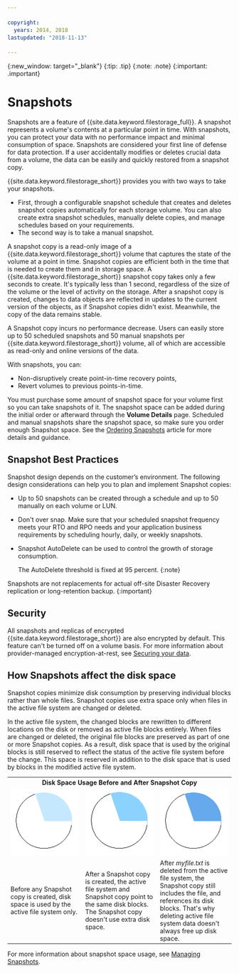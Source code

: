 ```yaml
---

copyright:
  years: 2014, 2018
lastupdated: "2018-11-13"

---
```

{:new_window: target="_blank"}
{:tip: .tip}
{:note: .note}
{:important: .important}

# Snapshots

Snapshots are a feature of {{site.data.keyword.filestorage_full}}. A snapshot represents a volume's contents at a particular point in time. With snapshots, you can protect your data with no performance impact and minimal consumption of space. Snapshots are considered your first line of defense for data protection. If a user accidentally modifies or deletes crucial data from a volume, the data can be easily and quickly restored from a snapshot copy.

{{site.data.keyword.filestorage_short}} provides you with two ways to take your snapshots.

* First, through a configurable snapshot schedule that creates and deletes snapshot copies automatically for each storage volume. You can also create extra snapshot schedules, manually delete copies, and manage schedules based on your requirements.
* The second way is to take a manual snapshot.

A snapshot copy is a read-only image of a {{site.data.keyword.filestorage_short}} volume that captures the state of the volume at a point in time. Snapshot copies are efficient both in the time that is needed to create them and in storage space. A {{site.data.keyword.filestorage_short}} snapshot copy takes only a few seconds to create. It's typically less than 1 second, regardless of the size of the volume or the level of activity on the storage. After a snapshot copy is created, changes to data objects are reflected in updates to the current version of the objects, as if Snapshot copies didn't exist. Meanwhile, the copy of the data remains stable.

A Snapshot copy incurs no performance decrease. Users can easily store up to 50 scheduled snapshots and 50 manual snapshots per {{site.data.keyword.filestorage_short}} volume, all of which are accessible as read-only and online versions of the data.

With snapshots, you can:

- Non-disruptively create point-in-time recovery points,
- Revert volumes to previous points-in-time.

You must purchase some amount of snapshot space for your volume first so you can take snapshots of it. The snapshot space can be added during the initial order or afterward through the **Volume Details** page. Scheduled and manual snapshots share the snapshot space, so make sure you order enough Snapshot space. See the [Ordering Snapshots](ordering-snapshots.html) article for more details and guidance.

## Snapshot Best Practices

Snapshot design depends on the customer’s environment. The following design considerations can help you to plan and implement Snapshot copies:
- Up to 50 snapshots can be created through a schedule and up to 50 manually on each volume or LUN.
- Don't over snap. Make sure that your scheduled snapshot frequency meets your RTO and RPO needs and your application business requirements by scheduling hourly, daily, or weekly snapshots.
- Snapshot AutoDelete can be used to control the growth of storage consumption.

  The AutoDelete threshold is fixed at 95 percent.
  {:note}

Snapshots are not replacements for actual off-site Disaster Recovery replication or long-retention backup.
{:important}

## Security

All snapshots and replicas of encrypted {{site.data.keyword.filestorage_short}} are also encrypted by default. This feature can't be turned off on a volume basis. For more information about provider-managed encryption-at-rest, see [Securing your data](block-file-storage-encryption-rest.html).

## How Snapshots affect the disk space

Snapshot copies minimize disk consumption by preserving individual blocks rather than whole files. Snapshot copies use extra space only when files in the active file system are changed or deleted.

In the active file system, the changed blocks are rewritten to different locations on the disk or removed as active file blocks entirely. When files are changed or deleted, the original file blocks are preserved as part of one or more Snapshot copies. As a result, disk space that is used by the original blocks is still reserved to reflect the status of the active file system before the change. This space is reserved in addition to the disk space that is used by blocks in the modified active file system.

<table>
    <colgroup>
      <col style="width: 33.3%;"/>
      <col style="width: 33.3%;"/>
      <col style="width: 33.3%;"/>
    </colgroup>
      <tr>
        <th colspan="3" style="border: 0.0px;text-align: center;">Disk Space Usage Before and After Snapshot Copy</th>
     </tr>
     <tr>
        <td style="border: 0.0px;text-align: center;"><img src="/images/bfcircle1.png" alt="Before Snapshot Copy"></td>
        <td style="border: 0.0px;text-align: center;"><img src="/images/bfcircle3.png" alt="After Snapshot Copy"></td>
        <td style="border: 0.0px;text-align: center;"><img src="/images/bfcircle2.png" alt="Changes after Snapshot Copy"></td>
     </tr>
     <tr>
        <td style="border: 0.0px;">Before any Snapshot copy is created, disk space is used by the active file system only.</td>
        <td style="border: 0.0px;">After a Snapshot copy is created, the active file system and Snapshot copy point to the same disk blocks. The Snapshot copy doesn't use extra disk space.</td>
        <td style="border: 0.0px;">After <i>myfile.txt</i> is deleted from the active file system, the Snapshot copy still includes the file, and references its disk blocks. That's why deleting active file system data doesn't always free up disk space.</td>
      </tr>
</table>

For more information about snapshot space usage, see [Managing Snapshots](working-with-snapshots.html).
